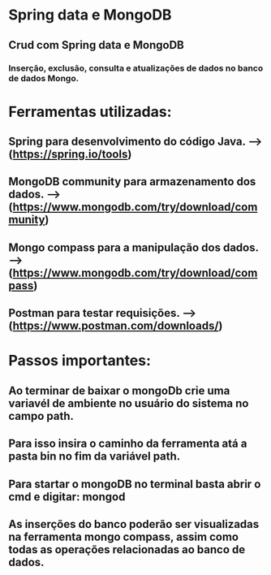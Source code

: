 # Spring data e MongoDB

## Crud com Spring data e MongoDB
### Inserção, exclusão, consulta e atualizações de dados no banco de dados Mongo.

# Ferramentas utilizadas:

## Spring  para desenvolvimento do código Java.    --> (https://spring.io/tools)
## MongoDB community para armazenamento dos dados. --> (https://www.mongodb.com/try/download/community)
## Mongo compass para a manipulação dos dados.     --> (https://www.mongodb.com/try/download/compass)
## Postman para testar requisições.                --> (https://www.postman.com/downloads/)

# Passos importantes:

## Ao terminar de baixar o mongoDb crie uma variavél de ambiente no usuário do sistema no campo path. 
## Para isso insira o caminho da ferramenta atá a pasta bin no fim da variável path.

## Para startar o mongoDB no terminal basta abrir o cmd e digitar: mongod

## As inserções do banco poderão ser visualizadas na ferramenta mongo compass, assim como todas as operações relacionadas ao banco de dados.

